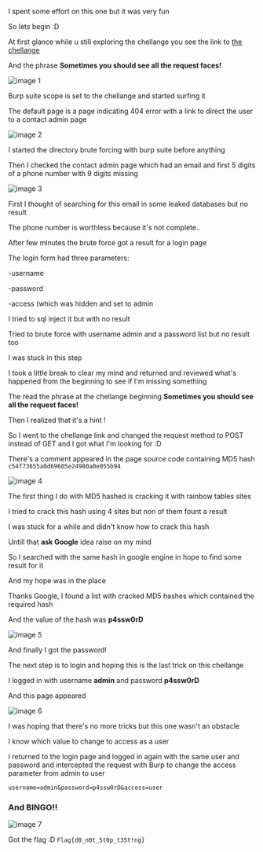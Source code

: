 I spent some effort on this one but it was very fun

So lets begin :D

At first glance while u still exploring the chellange you see the link to [the chellange](http://ec2-54-93-122-202.eu-central-1.compute.amazonaws.com/404/)

And the phrase **Sometimes you should see all the request faces!**

![image 1](https://imgur.com/62UGPFP.png)


Burp suite scope is set to the chellange and started surfing it

The default page is a page indicating 404 error with a link to direct the user to a contact admin page

![image 2](https://imgur.com/ClJ4Fz6.png)

I started the directory brute forcing with burp suite before anything

Then I checked the contact admin page which had an email and first 5 digits of a phone number with 9 digits missing

![image 3](https://imgur.com/mSBYXqW.png)

First I thought of searching for this email in some leaked databases but no result

The phone number is worthless because it's not complete..



After few minutes the brute force got a result for a login page

The login form had three parameters:

-username

-password

-access (which was hidden and set to admin

I tried to sql inject it but with no result

Tried to brute force with username admin and a password list but no result too

I was stuck in this step

I took a little break to clear my mind and returned and reviewed what's happened from the beginning to see if I'm missing something

The read the phrase at the chellange beginning **Sometimes you should see all the request faces!**

Then I realized that it's a hint !

So I went to the chellange link and changed the request method to POST instead of GET and I got what I'm looking for :D

There's a comment appeared in the page source code containing MD5 hash `c54f73655a0d69605e24980a0e055b94`

![image 4](https://imgur.com/tRN8ssx.png)



The first thing I do with MD5 hashed is cracking it with rainbow tables sites

I tried to crack this hash using 4 sites but non of them fount a result

I was stuck for a while and didn't know how to crack this hash

Untill that **ask Google** idea raise on my mind

So I searched with the same hash in google engine in hope to find some result for it 

And my hope was in the place

Thanks Google, I found a list with cracked MD5 hashes which contained the required hash 

And the value of the hash was **p4ssw0rD**

![image 5](https://imgur.com/LhmpMRW.png)

And finally I got the password!



The next step is to login and hoping this is the last trick on this chellange

I logged in with username **admin** and password **p4ssw0rD**

And this page appeared

![image 6](https://imgur.com/lS8Rcxn.png)

I was hoping that there's no more tricks but this one wasn't an obstacle

I know which value to change to access as a user



I returned to the login page and logged in again with the same user and password and intercepted the request with Burp to change the access parameter from admin to user

`username=admin&password=p4ssw0rD&access=user`



### And BINGO!!

![image 7](https://imgur.com/UkyeXTi.png)

Got the flag :D `Flag{d0_n0t_5t0p_t35t!ng}`
